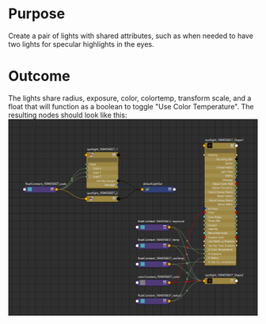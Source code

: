 # Purpose
Create a pair of lights with shared attributes, such as when needed to have two lights for specular highlights in the eyes.

# Outcome
The lights share radius, exposure, color, colortemp, transform scale, and a float that will function as a boolean to toggle "Use Color Temperature".
The resulting nodes should look like this:
![expected result of running the script](./images/light_pair_nodes.png "Light Pair Node Setup")